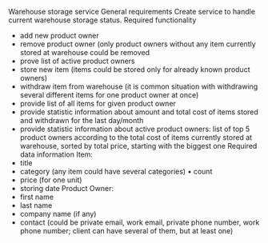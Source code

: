 Warehouse storage service
General requirements
Create service to handle current warehouse storage status.
Required functionality
* add new product owner
* remove product owner (only product owners without any item currently
stored at warehouse could be removed
* prove list of active product owners
* store new item (items could be stored only for already known product
owners)
* withdraw item from warehouse (it is common situation with withdrawing
several different items for one product owner at once)
* provide list of all items for given product owner
* provide statistic information about amount and total cost of items stored
and withdrawn for the last day/month
* provide statistic information about active product owners: list of top 5
product owners according to the total cost of items currently stored at warehouse, sorted by total price, starting with the biggest one
Required data information
Item:
* title
* category (any item could have several categories) • count
* price (for one unit)
* storing date
Product Owner:
* first name
* last name
* company name (if any)
* contact (could be private email, work email, private phone number, work
phone number; client can have several of them, but at least one)
